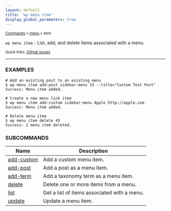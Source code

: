 ```yaml
---
layout: default
title: 'wp menu item'
display_global_parameters: true
---
```


<small>[Commands](/commands/) &raquo; [menu](/commands/menu/) &raquo; item</small>

`wp menu item` - List, add, and delete items associated with a menu.

<small>Quick links: <a href="https://github.com/wp-cli/wp-cli/issues?q=is%3Aopen+label%3Acommand%3Amenu-item+sort%3Aupdated-desc">Github issues</a></small>

<hr />

### EXAMPLES

    # Add an existing post to an existing menu
    $ wp menu item add-post sidebar-menu 33 --title="Custom Test Post"
    Success: Menu item added.

    # Create a new menu link item
    $ wp menu item add-custom sidebar-menu Apple http://apple.com
    Success: Menu item added.

    # Delete menu item
    $ wp menu item delete 45
    Success: 1 menu item deleted.





### SUBCOMMANDS

<table>
	<thead>
	<tr>
		<th>Name</th>
		<th>Description</th>
	</tr>
	</thead>
	<tbody>
		<tr>
			<td><a href="/commands/menu/item/add-custom/">add-custom</a></td>
			<td>Add a custom menu item.</td>
		</tr>
		<tr>
			<td><a href="/commands/menu/item/add-post/">add-post</a></td>
			<td>Add a post as a menu item.</td>
		</tr>
		<tr>
			<td><a href="/commands/menu/item/add-term/">add-term</a></td>
			<td>Add a taxonomy term as a menu item.</td>
		</tr>
		<tr>
			<td><a href="/commands/menu/item/delete/">delete</a></td>
			<td>Delete one or more items from a menu.</td>
		</tr>
		<tr>
			<td><a href="/commands/menu/item/list/">list</a></td>
			<td>Get a list of items associated with a menu.</td>
		</tr>
		<tr>
			<td><a href="/commands/menu/item/update/">update</a></td>
			<td>Update a menu item.</td>
		</tr>
	</tbody>
</table>
